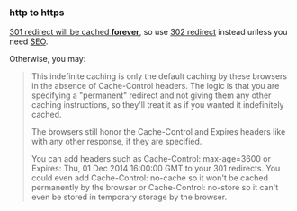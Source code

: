 ### http to https

[301 redirect will be cached **forever**], so use [302 redirect] instead unless you need [SEO].

Otherwise, you may:

 > This indefinite caching is only the default caching by these browsers in the absence of Cache-Control headers. The logic is that you are specifying a "permanent" redirect and not giving them any other caching instructions, so they'll treat it as if you wanted it indefinitely cached.
 > 
 > The browsers still honor the Cache-Control and Expires headers like with any other response, if they are specified.
 > 
 > You can add headers such as Cache-Control: max-age=3600 or Expires: Thu, 01 Dec 2014 16:00:00 GMT to your 301 redirects. You could even add Cache-Control: no-cache so it won't be cached permanently by the browser or Cache-Control: no-store so it can't even be stored in temporary storage by the browser.



[301 redirect will be cached **forever**]: https://stackoverflow.com/questions/9130422/how-long-do-browsers-cache-http-301s
[302 redirect]: https://stackoverflow.com/questions/12212839/how-long-is-a-302-redirect-saved-in-browser
[SEO]: https://en.wikipedia.org/wiki/Search_engine_optimization

